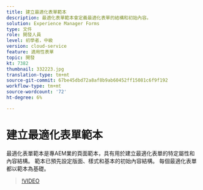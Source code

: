```yaml
---
title: 建立最適化表單範本
description: 最適化表單範本會定義最適化表單的結構和初始內容。
solution: Experience Manager Forms
type: 文件
role: 開發人員
level: 初學者，中級
version: cloud-service
feature: 適用性表單
topic: 開發
kt: 7382
thumbnail: 332223.jpg
translation-type: tm+mt
source-git-commit: 67be45dbd72a8af8b9ab60452ff15081c6f9f192
workflow-type: tm+mt
source-wordcount: '72'
ht-degree: 6%

---
```



# 建立最適化表單範本

最適化表單範本是專AEM業的頁面範本，具有用於建立最適化表單的特定屬性和內容結構。 範本已預先設定版面、樣式和基本的初始內容結構。 每個最適化表單都以範本為基礎。

>[!VIDEO](https://video.tv.adobe.com/v/332223?quality=12&learn=on)

